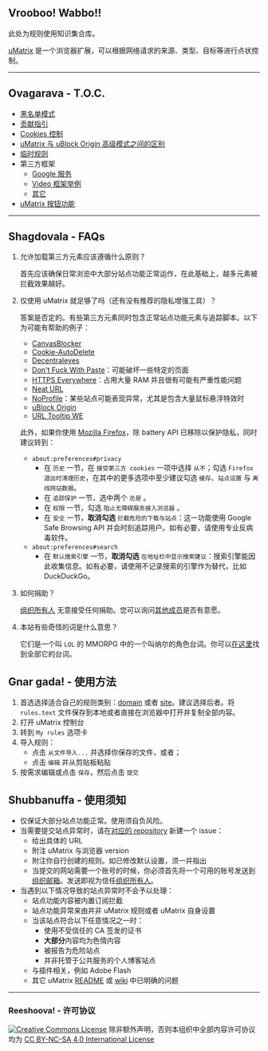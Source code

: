 ## Vrooboo! Wabbo!!

此处为规则使用知识集合库。

[uMatrix](https://github.com/gorhill/uMatrix) 是一个浏览器扩展，可以根据网络请求的来源、类型、目标等进行点状控制。

---

## Ovagarava - T.O.C.

- [黑名单模式](Blacklist-Mode.md)
- [贡献指引](Guidelines.md)
- [Cookies 控制](Cookies-Control.md)
- [uMatrix 与 uBlock Origin 高级模式之间的区别](Differences.md)
- [临时规则](Temp.md)
- 第三方框架
    - [Google 服务](Google-Services.md)
    - [Video 框架举例](Video-Iframe-Examples.md)
    - [其它](Others.md)
- [uMatrix 按钮功能](Visual.md)

---

## Shagdovala - FAQs

1. 允许加载第三方元素应该遵循什么原则？

    首先应该确保日常浏览中大部分站点功能正常运作，在此基础上，越多元素被拦截效果越好。

2. 仅使用 uMatrix 就足够了吗（还有没有推荐的隐私增强工具）？

    答案是否定的。有些第三方元素同时包含正常站点功能元素与追踪脚本。以下为可能有帮助的例子：
    - [CanvasBlocker](https://github.com/kkapsner/CanvasBlocker)
    - [Cookie-AutoDelete](https://github.com/Cookie-AutoDelete/Cookie-AutoDelete)
    - [Decentraleyes](https://decentraleyes.org/)
    - [Don't Fuck With Paste](https://addons.mozilla.org/firefox/addon/don-t-fuck-with-paste/)：可能破坏一些特定的页面
    - [HTTPS Everywhere](https://www.eff.org/https-everywhere)：占用大量 RAM 并且很有可能有严重性能问题
    - [Neat URL](http://hugsmile.eu/)
    - [NoProfile](https://addons.mozilla.org/firefox/addon/noprofile/)：某些站点可能表现异常，尤其是包含大量鼠标悬浮特效时
    - [uBlock Origin](https://github.com/gorhill/uBlock)
    - [URL Tooltip WE](https://addons.mozilla.org/firefox/addon/url-tooltip-we/)

    此外，如果你使用 [Mozilla Firefox](https://www.mozilla.org/firefox/all/)，除 battery API 已移除以保护隐私，同时建议转到：

    - `about:preferences#privacy`
        - 在 `历史` 一节，在 `接受第三方 cookies` 一项中选择 `从不`；勾选 `Firefox 退出时清理历史`，在其中的更多选项中至少建议勾选 `缓存`、`站点设置` 与 `离线网站数据`。 
        - 在 `追踪保护` 一节，选中两个 `总是` 。
        - 在 `权限` 一节，勾选 `阻止无障碍服务接入浏览器` 。
        - 在 `安全` 一节，**取消勾选** `拦截危险的下载与站点`：这一功能使用 Google Safe Browsing API 并会时刻追踪用户。如有必要，请使用专业反病毒软件。
    - `about:preferences#search`
        - 在 `默认搜索引擎` 一节，**取消勾选** `在地址栏中显示搜索建议`：搜索引擎能因此收集信息。如有必要，请使用不记录搜索的引擎作为替代，比如 DuckDuckGo。

3. 如何捐助？

    [组织所有人](https://github.com/Rictusempra) 无意接受任何捐助。您可以询问[其他成员](https://github.com/orgs/uMatrix-Rules/people)是否有意愿。

4. 本站有些奇怪的词是什么意思？

    它们是一个叫 `LOL` 的 MMORPG 中的一个叫纳尔的角色台词。你可以[在这里](http://leagueoflegends.wikia.com/wiki/Gnar/Quotes)找到全部它的台词。

## Gnar gada! - 使用方法

1. 首选选择适合自己的规则类别：[domain](https://github.com/uMatrix-Rules/uMatrix-Rules-Domain) 或者 [site](https://github.com/uMatrix-Rules/uMatrix-Rules-Site)。建议选择后者。将 `rules.text` 文件保存到本地或者直接在浏览器中打开并复制全部内容。
2. 打开 uMatrix 控制台
3. 转到 `My rules` 选项卡
4. 导入规则：
   - 点击 `从文件导入...` 并选择你保存的文件，或者；
   - 点击 `编辑` 并从剪贴板粘贴
5. 按需求编辑或点击 `保存`，然后点击 `提交`

## Shubbanuffa - 使用须知

- 仅保证大部分站点功能正常。使用须自负风险。
- 当需要提交站点异常时，请在[对应的 repository](https://github.com/uMatrix-Rules) 新建一个 issue：
    - 给出具体的 URL
    - 附注 uMatrix 与浏览器 version
    - 附注你自行创建的规则。如已修改默认设置，须一并指出
    - 当提交的网站需要一个账号的时候，你必须首先将一个可用的账号发送到[组织邮箱](lolipopplus@protonmail.com)。发送即视为信任[组织所有人](https://github.com/Rictusempra)。
- 当遇到以下情况导致的站点异常时不会予以处理：
    -  站点功能内容被内置订阅拦截
    -  站点功能异常来由并非 uMatrix 规则或者 uMatrix 自身设置
    -  当该站点符合以下任意情况之一时：
        -  使用不受信任的 CA 签发的证书
        -  **大部分**内容均为色情内容
        -  被报告为危险站点
        -  并非托管于公共服务的个人博客站点
    -  与插件相关，例如 Adobe Flash
    -  其它 uMatrix [README](https://github.com/gorhill/uMatrix/blob/master/README.md) 或 [wiki](https://github.com/gorhill/uMatrix/wiki) 中已明确的问题

---

### Reeshoova! - 许可协议

<a rel="license" href="http://creativecommons.org/licenses/by-nc-sa/4.0/"><img alt="Creative Commons License" style="border-width:0" src="https://i.creativecommons.org/l/by-nc-sa/4.0/88x31.png" /></a>
除非额外声明，否则本组织中全部内容许可协议均为 <a rel="license" href="http://creativecommons.org/licenses/by-nc-sa/4.0/">CC BY-NC-SA 4.0 International License</a>
